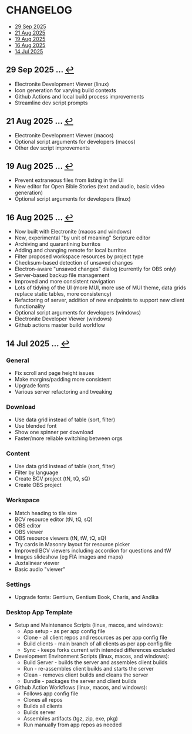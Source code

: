 # <span id="toc">CHANGELOG</span>
- [29 Sep 2025](#29-sep-2025)
- [21 Aug 2025](#21-aug-2025)
- [19 Aug 2025](#19-aug-2025)
- [16 Aug 2025](#16-aug-2025)
- [14 Jul 2025](#14-jul-2025)

## <span id="29-sep-2025">29 Sep 2025</span>  ... [↩](#toc)</sup></sub>
- Electronite Development Viewer (linux)
- Icon generation for varying build contexts
- Github Actions and local build process improvements
- Streamline dev script prompts

## <span id="21-aug-2025">21 Aug 2025</span>  ... [↩](#toc)</sup></sub>
- Electronite Development Viewer (macos)
- Optional script arguments for developers (macos)
- Other dev script improvements

## <span id="19-aug-2025">19 Aug 2025</span>  ... [↩](#toc)</sup></sub>
- Prevent extraneous files from listing in the UI
- New editor for Open Bible Stories (text and audio, basic video generation)
- Optional script arguments for developers (linux)

## <span id="16-aug-2025">16 Aug 2025</span>  ... [↩](#toc)</sup></sub>
- Now built with Electronite (macos and windows)
- New, experimental "by unit of meaning" Scripture editor
- Archiving and quarantining burritos
- Adding and changing remote for local burritos
- Filter proposed workspace resources by project type
- Checksum-based detection of unsaved changes
- Electron-aware "unsaved changes" dialog (currently for OBS only)
- Server-based backup file management
- Improved and more consistent navigation
- Lots of tidying of the UI (more MUI, more use of MUI theme, data grids replace static tables, more consistency)
- Refactoring of server, addition of new endpoints to support new client functionality
- Optional script arguments for developers (windows)
- Electronite Developer Viewer (windows)
- Github actions master build workflow

## <span id="14-jul-2025">14 Jul 2025</span>  ... [↩](#toc)</sup></sub>
### General
- Fix scroll and page height issues
- Make margins/padding more consistent
- Upgrade fonts
- Various server refactoring and tweaking

### Download
- Use data grid instead of table (sort, filter)
- Use blended font
- Show one spinner per download
- Faster/more reliable switching between orgs

### Content
- Use data grid instead of table (sort, filter)
- Filter by language
- Create BCV project (tN, tQ, sQ)
- Create OBS project

### Workspace
- Match heading to tile size
- BCV resource editor (tN, tQ, sQ)
- OBS editor
- OBS viewer
- OBS resource viewers (tN, tW, tQ, sQ)
- Try cards in Masonry layout for resource picker
- Improved BCV viewers including accordion for questions and tW
- Images slideshow (eg FIA images and maps)
- Juxtalinear viewer
- Basic audio "viewer"

### Settings
- Upgrade fonts: Gentium, Gentium Book, Charis, and Andika

###	Desktop App Template
- Setup and Maintenance Scripts (linux, macos, and windows):
  - App setup - as per app config file
  - Clone - all client repos and resources as per app config file
  - Build clients - main branch of all clients as per app config file
  - Sync - keeps forks current with intended differences excluded
- Development Environment Scripts (linux, macos, and windows):
  - Build Server - builds the server and assembles client builds
  - Run - re-assembles client builds and starts the server
  - Clean - removes client builds and cleans the server
  - Bundle - packages the server and client builds
- Github Action Workflows (linux, macos, and windows):
  - Follows app config file
  - Clones all repos
  - Builds all clients
  - Builds server
  - Assembles artifacts (tgz, zip, exe, pkg)
  - Run manually from app repos as needed
